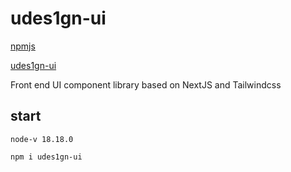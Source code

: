 # udes1gn-ui

[npmjs](https://www.npmjs.com/package/udes1gn-ui)

[udes1gn-ui](https://udes1gn-ui.vercel.app/)

Front end UI component library based on NextJS and Tailwindcss

## start

```
node-v 18.18.0
```

```
npm i udes1gn-ui
```



